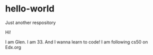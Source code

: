 # hello-world
Just another respository

Hi!

I am Glen. I am 33. And I wanna learn to code! I am following cs50 on Edx.org
